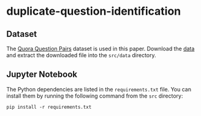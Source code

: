 # duplicate-question-identification

## Dataset
The [Quora Question Pairs](https://www.kaggle.com/competitions/quora-question-pairs) dataset is used in this paper. Download the [data](https://www.kaggle.com/competitions/quora-question-pairs/data) and extract the downloaded file into the `src/data` directory.

## Jupyter Notebook
The Python dependencies are listed in the `requirements.txt` file. You can install them by running the following command from the `src` directory:
```
pip install -r requirements.txt
```
